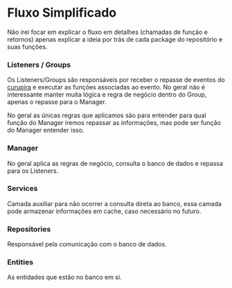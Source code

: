# Fluxo Simplificado

Não irei focar em explicar o fluxo em detalhes (chamadas de função e retornos) 
apenas explicar a ideia por trás de cada package do repositório e suas funções.


### Listeners / Groups

Os Listeners/Groups são responsáveis por receber o repasse de eventos do [curupira](https://github.com/Softawii/curupira)
e executar as funções associadas ao evento. No geral não é interessante manter muita lógica e 
regra de negócio dentro do Group, apenas o repasse para o Manager.

No geral as únicas regras que aplicamos são para entender para qual 
função do Manager iremos repassar as informações, mas pode ser função do Manager entender isso.


### Manager

No geral aplica as regras de negócio, consulta o banco de dados e repassa para os Listeners.

### Services

Camada auxiliar para não ocorrer a consulta direta ao banco, essa camada pode 
armazenar informações em cache, caso necessário no futuro.

### Repositories

Responsável pela comunicação com o banco de dados.

### Entities

As entidades que estão no banco em si.